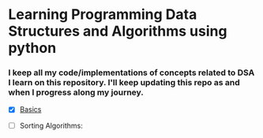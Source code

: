 # Learning Programming Data Structures and Algorithms using python
### I keep all my code/implementations of concepts related to DSA I learn on this repository. I'll keep updating this repo as and when I progress along my journey.

- [x] [Basics](./main.py)
- [ ] Sorting Algorithms:


